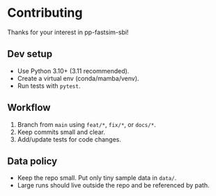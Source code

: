 # Contributing

Thanks for your interest in pp-fastsim-sbi!

## Dev setup
- Use Python 3.10+ (3.11 recommended).
- Create a virtual env (conda/mamba/venv).
- Run tests with `pytest`.

## Workflow
1. Branch from `main` using `feat/*`, `fix/*`, or `docs/*`.
2. Keep commits small and clear.
3. Add/update tests for code changes.

## Data policy
- Keep the repo small. Put only tiny sample data in `data/`.
- Large runs should live outside the repo and be referenced by path.
